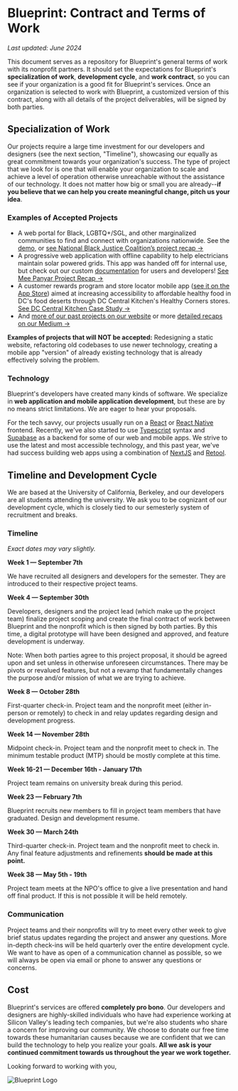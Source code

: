 # Blueprint: Contract and Terms of Work

_Last updated: June 2024_

This document serves as a repository for Blueprint's general terms of work with its nonprofit partners. It should set the expectations for Blueprint's **specialization of work**, **development cycle**, and **work contract**, so you can see if your organization is a good fit for Blueprint's services. Once an organization is selected to work with Blueprint, a customized version of this contract, along with all details of the project deliverables, will be signed by both parties.

## Specialization of Work

Our projects require a large time investment for our developers and designers (see the next section, "Timeline"), showcasing our equally as great commitment towards your organization's success. The type of project that we look for is one that will enable your organization to scale and achieve a level of operation otherwise unreachable without the assistance of our technology. It does not matter how big or small you are already--**if you believe that we can help you create meaningful change, pitch us your idea**.

### Examples of Accepted Projects

- A web portal for Black, LGBTQ+/SGL, and other marginalized communities to find and connect with organizations nationwide. See the [demo](http://nbjc-staging.herokuapp.com/), or [see National Black Justice Coalition’s project recap →](https://medium.com/blueprint/national-black-justice-coalition-a-project-recap-119189865a5f)
- A progressive web application with offline capability to help electricians maintain solar powered grids. This app was handed off for internal use, but check out our custom [documentation](https://github.com/calblueprint/meepanyar/wiki) for users and developers! [See Mee Panyar Project Recap →](https://medium.com/blueprint/mee-panyar-a-project-recap-8b3c95d6040c)
- A customer rewards program and store locator mobile app ([see it on the App Store](https://tiny.cc/HealthyCornersApp)) aimed at increasing accessibility to affordable healthy food in DC's food deserts through DC Central Kitchen's Healthy Corners stores. [See DC Central Kitchen Case Study →](https://medium.com/blueprint/expanding-access-to-healthy-food-in-food-deserts-fa83f4810fca)
- And [more of our past projects on our website](https://calblueprint.org/projects) or more [detailed recaps on our Medium →](https://medium.com/blueprint/projects/home)

**Examples of projects that will NOT be accepted:** Redesigning a static website, refactoring old codebases to use newer technology, creating a mobile app "version" of already existing technology that is already effectively solving the problem.

### Technology

Blueprint's developers have created many kinds of software. We specialize in **web application and mobile application development**, but these are by no means strict limitations. We are eager to hear your proposals.

For the tech savvy, our projects usually run on a [React](https://reactjs.org/) or [React Native](https://reactnative.dev/) frontend. Recently, we've also started to use [Typescript](https://www.typescriptlang.org/) syntax and [Supabase](https://supabase.com/) as a backend for some of our web and mobile apps. We strive to use the latest and most accessible technology, and this past year, we've had success building web apps using a combination of [NextJS](https://nextjs.org/) and [Retool](https://retool.com//).

## Timeline and Development Cycle

We are based at the University of California, Berkeley, and our developers are all students attending the university. We ask you to be cognizant of our development cycle, which is closely tied to our semesterly system of recruitment and breaks.

### Timeline

_Exact dates may vary slightly._

**Week 1 — September 7th**

We have recruited all designers and developers for the semester. They are introduced to their respective project teams.

**Week 4 — September 30th**

Developers, designers and the project lead (which make up the project team) finalize project scoping and create the final contract of work between Blueprint and the nonprofit which is then signed by both parties. By this time, a digital prototype will have been designed and approved, and feature development is underway.

Note: When both parties agree to this project proposal, it should be agreed upon and set unless in otherwise unforeseen circumstances. There may be pivots or revalued features, but not a revamp that fundamentally changes the purpose and/or mission of what we are trying to achieve.

**Week 8 — October 28th**

First-quarter check-in. Project team and the nonprofit meet (either in-person or remotely) to check in and relay updates regarding design and development progress.

**Week 14 — November 28th**

Midpoint check-in. Project team and the nonprofit meet to check in. The minimum testable product (MTP) should be mostly complete at this time.

**Week 16-21 — December 16th - January 17th**

Project team remains on university break during this period.

**Week 23 — February 7th**

Blueprint recruits new members to fill in project team members that have graduated. Design and development resume.

**Week 30 — March 24th**

Third-quarter check-in. Project team and the nonprofit meet to check in. Any final feature adjustments and refinements **should be made at this point.**

**Week 38 — May 5th - 19th**

Project team meets at the NPO's office to give a live presentation and hand off final product. If this is not possible it will be held remotely.

### Communication

Project teams and their nonprofits will try to meet every other week to give brief status updates regarding the project and answer any questions. More in-depth check-ins will be held quarterly over the entire development cycle. We want to have as open of a communication channel as possible, so we will always be open via email or phone to answer any questions or concerns.

## Cost

Blueprint's services are offered **completely pro bono**. Our developers and designers are highly-skilled individuals who have had experience working at Silicon Valley's leading tech companies, but we're also students who share a concern for improving our community. We choose to donate our free time towards these humanitarian causes because we are confident that we can build the technology to help you realize your goals. **All we ask is your continued commitment towards us throughout the year we work together.**

Looking forward to working with you,

![Blueprint Logo](https://user-images.githubusercontent.com/5278006/32311415-bcdef6f6-bf55-11e7-9e8c-e43e786685cf.png)
